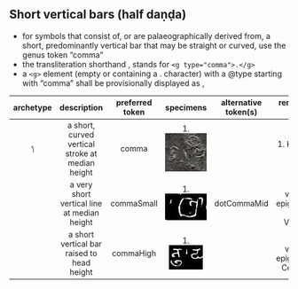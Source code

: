 ## Short vertical bars (half daṇḍa)
- for symbols that consist of, or are palaeographically derived from, a short, predominantly vertical bar that may be straight or curved, use the genus token “comma”
- the transliteration shorthand , stands for `<g type="comma">.</g>`
- a `<g>` element (empty or containing a . character) with a @type starting with “comma” shall be provisionally displayed as ,

|archetype|description|preferred token|specimens|alternative token(s)|remarks, clipping source|
|:-----:|:-----:|:-----:|:-----:|:-----:|:-----:|
|&#7006;|a short, curved vertical stroke at median height|comma|1. ![Image](images/image09.png)||1. Kurangan, Java, 807 &#346;aka|
||a very short vertical line at median height|commaSmall|1.![Image](images/image56.jpg)|dotCommaMid|1. tfb-vengicalukya-epigraphy/CalE29-Ederu-Vijayaditya1-2|
||a short vertical bar raised to head height|commaHigh|1. ![Image](images/image22.png)||1. tfb-vengicalukya-epigraphy/CalE36-Cevuru-Amma1|
